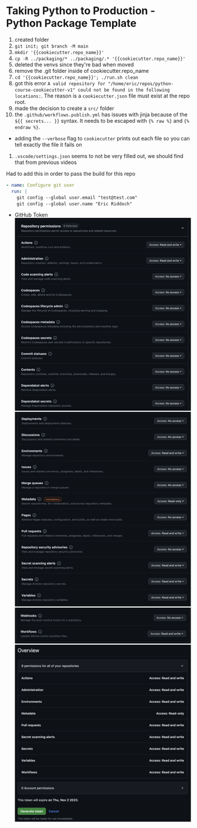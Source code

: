 # Taking Python to Production - Python Package Template

1. created folder
1. `git init; git branch -M main`
1. `mkdir '{{cookiecutter.repo_name}}'`
1. `cp -R ../packaging/* ../packaging/.* '{{cookiecutter.repo_name}}'`
1. deleted the venvs since they're bad when moved
1. remove the .git folder inside of cookiecutter.repo_name
1. `cd '{{cookiecutter.repo_name}}'; ./run.sh clean`
1. got this error `A valid repository for "/home/eric/repos/python-course-cookiecutter-v1" could not be found in the following locations:`. The reason is a `cookiecutter.json` file must exist at the repo root.
1. made the decision to create a `src/` folder
1. the `.github/workflows.publish.yml` has issues with jinja because of the `${{ secrets... }}` syntax. It needs to be escaped with `{% raw %}` and `{% endraw %}`.
  - adding the `--verbose` flag to `cookiecutter` prints out each file so you can tell exactly the file it fails on
1. `.vscode/settings.json` seems to not be very filled out, we should find that from previous videos

Had to add this in order to pass the build for this repo
```yaml
- name: Configure git user
  run: |
    git config --global user.email "test@test.com"
    git config --global user.name "Eric Riddoch"
```

- GitHub Token
  ![](./docs/2023-08-04-19-39-18.png)
  ![](./docs/2023-08-04-19-39-39.png)
  ![](./docs/2023-08-04-19-39-53.png)
  ![](./docs/2023-08-04-19-40-51.png)

